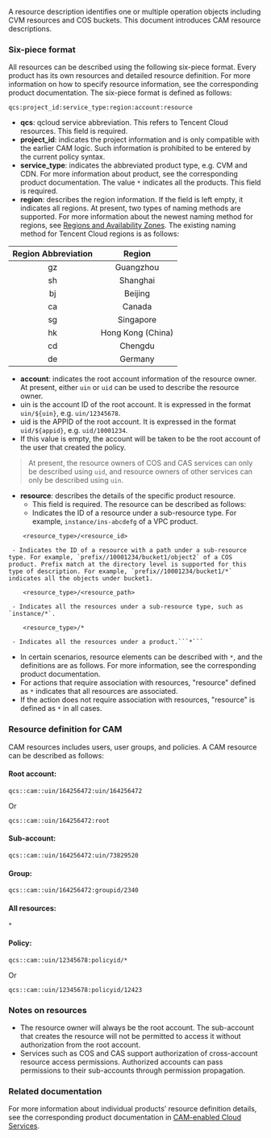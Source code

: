 A resource description identifies one or multiple operation objects including CVM resources and COS buckets. This document introduces CAM resource descriptions.

### Six-piece format
All resources can be described using the following six-piece format. Every product has its own resources and detailed resource definition. For more information on how to specify resource information, see the corresponding product documentation.
The six-piece format is defined as follows:
```
qcs:project_id:service_type:region:account:resource
```

- **qcs**: qcloud service abbreviation. This refers to Tencent Cloud resources. This field is required.   
- **project_id**: indicates the project information and is only compatible with the earlier CAM logic. Such information is prohibited to be entered by the current policy syntax.  
- **service_type**: indicates the abbreviated product type, e.g. CVM and CDN. For more information about product, see the corresponding product documentation. The value `*` indicates all the products. This field is required.  
- **region**: describes the region information. If the field is left empty, it indicates all regions. At present, two types of naming methods are supported. For more information about the newest naming method for regions, see [Regions and Availability Zones](https://intl.cloud.tencent.com/document/product/213/6091). The existing naming method for Tencent Cloud regions is as follows:

| Region Abbreviation | Region | 
|:---------:|:---------:|
| gz | Guangzhou | 
| sh | Shanghai |
| bj | Beijing |
| ca | Canada |
| sg | Singapore |
| hk | Hong Kong (China) |
| cd | Chengdu |
| de | Germany |

- **account**: indicates the root account information of the resource owner. At present, either `uin` or `uid` can be used to describe the resource owner.
 - uin is the account ID of the root account. It is expressed in the format `uin/${uin}`, e.g. `uin/12345678`.
 - uid is the APPID of the root account. It is expressed in the format `uid/${appid}`, e.g. `uid/10001234`.
 - If this value is empty, the account will be taken to be the root account of the user that created the policy.
 
 >  At present, the resource owners of COS and CAS services can only be described using `uid`, and resource owners of other services can only be described using `uin`.
- **resource**: describes the details of the specific product resource.
	- This field is required. The resource can be described as follows:
     - Indicates the ID of a resource under a sub-resource type. For example, `instance/ins-abcdefg` of a VPC product.
```
	<resource_type>/<resource_id> 
```
	 - Indicates the ID of a resource with a path under a sub-resource type. For example, `prefix//10001234/bucket1/object2` of a COS product. Prefix match at the directory level is supported for this type of description. For example, `prefix//10001234/bucket1/*` indicates all the objects under bucket1.
```
	<resource_type>/<resource_path>
```
	 - Indicates all the resources under a sub-resource type, such as `instance/*`.
```
	<resource_type>/*
```
	 - Indicates all the resources under a product.```*```

 - In certain scenarios, resource elements can be described with `*`, and the definitions are as follows. For more information, see the corresponding product documentation.
 - For actions that require association with resources, "resource" defined as `*` indicates that all resources are associated.
 - If the action does not require association with resources, "resource" is defined as `*` in all cases.

### Resource definition for CAM  
CAM resources includes users, user groups, and policies. A CAM resource can be described as follows: 
#### Root account:
```
qcs::cam::uin/164256472:uin/164256472
```
Or
```
qcs::cam::uin/164256472:root 
```
#### Sub-account:
```    
qcs::cam::uin/164256472:uin/73829520
```
#### Group:
```
qcs::cam::uin/164256472:groupid/2340
```
#### All resources:
```
*
```
#### Policy:
```
qcs::cam::uin/12345678:policyid/*
```
Or
```
qcs::cam::uin/12345678:policyid/12423
```

### Notes on resources
- The resource owner will always be the root account. The sub-account that creates the resource will not be permitted to access it without authorization from the root account.
- Services such as COS and CAS support authorization of cross-account resource access permissions. Authorized accounts can pass permissions to their sub-accounts through permission propagation.

### Related documentation

For more information about individual products’ resource definition details, see the corresponding product documentation in [CAM-enabled Cloud Services](https://intl.cloud.tencent.com/document/product/598/10588). 
